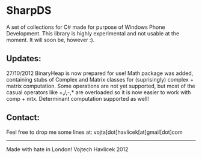 SharpDS
=======
A set of collections for C# made for purpose of Windows Phone Development.
This library is highly experimental and not usable at the moment. It will 
soon be, however :). 

Updates:
-------
27/10/2012
BinaryHeap is now prepared for use! Math package was added, containing stubs 
of Complex and Matrix classes for (suprisingly) complex + matrix computation.
Some operations are not yet supported, but most of the casual operators like
+,/,-,* are overloaded so it is now easier to work with comp + mtx. Determinant
computation supported as well!

Contact:
--------
Feel free to drop me some lines at:
vojta[dot]havlicek[at]gmail[dot]com

------------------------
Made with hate in London!
Vojtech Havlicek 2012